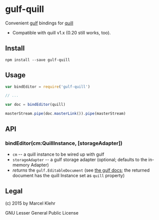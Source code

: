 # gulf-quill
Convenient [gulf](http://github.com/marcelklehr/gulf#readme) bindings for [quill](http://quilljs.com)

 * Compatible with quill v1.x (0.20 still works, too).

## Install

```
npm install --save gulf-quill
```

## Usage

```js
var bindEditor = require('gulf-quill')

// ...

var doc = bindEditor(quill)

masterStream.pipe(doc.masterLink()).pipe(masterStream)
```

## API
### bindEditor(cm:QuillInstance, [storageAdapter])
  * `cm` -- a quill instance to be wired up with gulf
  * `storageAdapter` -- a gulf storage adapter (optional; defaults to the in-memory Adapter)
  * *returns* the `gulf.EditableDocument` (see [the gulf docs](http://github.com/marcelklehr/gulf#readme); the returned document has the quill Instance set as `quill` property)


## Legal
(c) 2015 by Marcel Klehr

GNU Lesser General Public License
